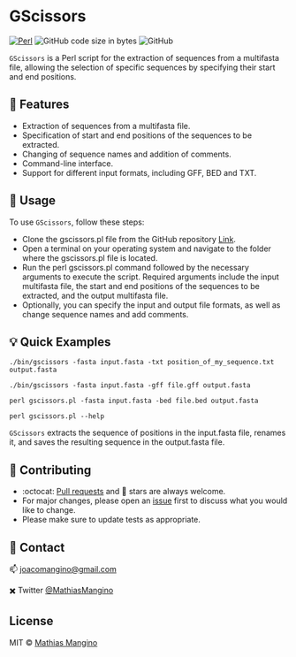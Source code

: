 # GScissors

[![Perl](https://img.shields.io/badge/Perl-blue?style=for-the-badge&logo=perl&logoColor=white&labelColor=101010)](https://www.perl.org)
![GitHub code size in bytes](https://img.shields.io/github/languages/code-size/mathiashole/GScissors?color=white&logo=GitHub&style=for-the-badge&logoColor=white&labelColor=101010)
![GitHub](https://img.shields.io/github/license/mathiashole/GScissors?color=%23179287&style=for-the-badge&logoColor=white&labelColor=101010)

`GScissors` is a Perl script for the extraction of sequences from a multifasta file, allowing the selection of specific sequences by specifying their start and end positions.

## :book: Features

-   Extraction of sequences from a multifasta file.
-   Specification of start and end positions of the sequences to be extracted.
-   Changing of sequence names and addition of comments.
-   Command-line interface.
-   Support for different input formats, including GFF, BED and TXT.

## :hammer: Usage

To use `GScissors`, follow these steps:

-   Clone the gscissors.pl file from the GitHub repository [Link](https://github.com/mathiashole/GScissors).
-   Open a terminal on your operating system and navigate to the folder where the gscissors.pl file is located.
-   Run the perl gscissors.pl command followed by the necessary arguments to execute the script. Required arguments include the input multifasta file, the start and end positions of the sequences to be extracted, and the output multifasta file.
-   Optionally, you can specify the input and output file formats, as well as change sequence names and add comments.

## :bulb: Quick Examples

```{bash, eval = FALSE}
./bin/gscissors -fasta input.fasta -txt position_of_my_sequence.txt output.fasta 
```
```{bash, eval = FALSE}
./bin/gscissors -fasta input.fasta -gff file.gff output.fasta 
```
```{bash, eval = FALSE}
perl gscissors.pl -fasta input.fasta -bed file.bed output.fasta 
```
```{bash, eval = FALSE}
perl gscissors.pl --help 
```
`GScissors` extracts the sequence of positions in the input.fasta file, renames it, and saves the resulting sequence in the output.fasta file.

## :sparkling_heart: Contributing

- :octocat: [Pull requests](https://github.com/mathiashole/GScissors/pulls) and :star2: stars are always welcome.
- For major changes, please open an [issue](https://github.com/mathiashole/GScissors/issues) first to discuss what you would like to change.
- Please make sure to update tests as appropriate.

## :mega: Contact

:mailbox: joacomangino@gmail.com

:heavy_multiplication_x: Twitter [@MathiasMangino](https://twitter.com/joaquinmangino)

## License
MIT &copy; [Mathias Mangino](https://github.com/mathiashole)